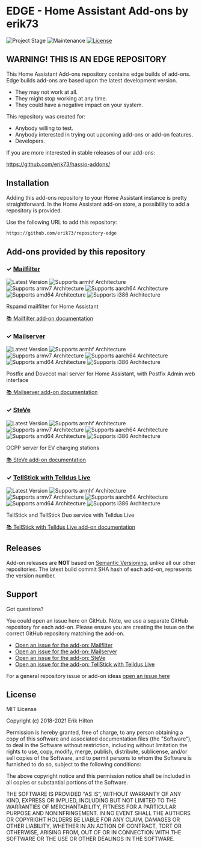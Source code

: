 # EDGE - Home Assistant Add-ons by erik73

![Project Stage][project-stage-shield]
![Maintenance][maintenance-shield]
[![License][license-shield]](LICENSE.md)

## WARNING! THIS IS AN EDGE REPOSITORY

This Home Assistant Add-ons repository contains edge builds of add-ons. Edge
builds add-ons are based upon the latest development version.

- They may not work at all.
- They might stop working at any time.
- They could have a negative impact on your system.

This repository was created for:

- Anybody willing to test.
- Anybody interested in trying out upcoming add-ons or add-on features.
- Developers.

If you are more interested in stable releases of our add-ons:

<https://github.com/erik73/hassio-addons/>

## Installation

Adding this add-ons repository to your Home Assistant instance is
pretty straightforward. In the Home Assistant add-on store,
a possibility to add a repository is provided.

Use the following URL to add this repository:

```txt
https://github.com/erik73/repository-edge
```

## Add-ons provided by this repository

### &#10003; [Mailfilter][addon-mailfilter]

![Latest Version][mailfilter-version-shield]
![Supports armhf Architecture][mailfilter-armhf-shield]
![Supports armv7 Architecture][mailfilter-armv7-shield]
![Supports aarch64 Architecture][mailfilter-aarch64-shield]
![Supports amd64 Architecture][mailfilter-amd64-shield]
![Supports i386 Architecture][mailfilter-i386-shield]

Rspamd mailfilter for Home Assistant

[:books: Mailfilter add-on documentation][addon-doc-mailfilter]

### &#10003; [Mailserver][addon-mailserver]

![Latest Version][mailserver-version-shield]
![Supports armhf Architecture][mailserver-armhf-shield]
![Supports armv7 Architecture][mailserver-armv7-shield]
![Supports aarch64 Architecture][mailserver-aarch64-shield]
![Supports amd64 Architecture][mailserver-amd64-shield]
![Supports i386 Architecture][mailserver-i386-shield]

Postfix and Dovecot mail server for Home Assistant, with Postfix Admin web interface

[:books: Mailserver add-on documentation][addon-doc-mailserver]

### &#10003; [SteVe][addon-steve]

![Latest Version][steve-version-shield]
![Supports armhf Architecture][steve-armhf-shield]
![Supports armv7 Architecture][steve-armv7-shield]
![Supports aarch64 Architecture][steve-aarch64-shield]
![Supports amd64 Architecture][steve-amd64-shield]
![Supports i386 Architecture][steve-i386-shield]

OCPP server for EV charging stations

[:books: SteVe add-on documentation][addon-doc-steve]

### &#10003; [TellStick with Telldus Live][addon-tellsticklive]

![Latest Version][tellsticklive-version-shield]
![Supports armhf Architecture][tellsticklive-armhf-shield]
![Supports armv7 Architecture][tellsticklive-armv7-shield]
![Supports aarch64 Architecture][tellsticklive-aarch64-shield]
![Supports amd64 Architecture][tellsticklive-amd64-shield]
![Supports i386 Architecture][tellsticklive-i386-shield]

TellStick and TellStick Duo service with Telldus Live

[:books: TellStick with Telldus Live add-on documentation][addon-doc-tellsticklive]

## Releases

Add-on releases are **NOT** based on [Semantic Versioning][semver], unlike
all our other repositories. The latest build commit SHA hash of each
add-on, represents the version number.

## Support

Got questions?

You could open an issue here on GitHub. Note, we use a separate
GitHub repository for each add-on. Please ensure you are creating the issue
on the correct GitHub repository matching the add-on.

- [Open an issue for the add-on: Mailfilter][mailfilter-issue]
- [Open an issue for the add-on: Mailserver][mailserver-issue]
- [Open an issue for the add-on: SteVe][steve-issue]
- [Open an issue for the add-on: TellStick with Telldus Live][tellsticklive-issue]

For a general repository issue or add-on ideas [open an issue here][issue]

## License

MIT License

Copyright (c) 2018-2021 Erik Hilton

Permission is hereby granted, free of charge, to any person obtaining a copy
of this software and associated documentation files (the "Software"), to deal
in the Software without restriction, including without limitation the rights
to use, copy, modify, merge, publish, distribute, sublicense, and/or sell
copies of the Software, and to permit persons to whom the Software is
furnished to do so, subject to the following conditions:

The above copyright notice and this permission notice shall be included in all
copies or substantial portions of the Software.

THE SOFTWARE IS PROVIDED "AS IS", WITHOUT WARRANTY OF ANY KIND, EXPRESS OR
IMPLIED, INCLUDING BUT NOT LIMITED TO THE WARRANTIES OF MERCHANTABILITY,
FITNESS FOR A PARTICULAR PURPOSE AND NONINFRINGEMENT. IN NO EVENT SHALL THE
AUTHORS OR COPYRIGHT HOLDERS BE LIABLE FOR ANY CLAIM, DAMAGES OR OTHER
LIABILITY, WHETHER IN AN ACTION OF CONTRACT, TORT OR OTHERWISE, ARISING FROM,
OUT OF OR IN CONNECTION WITH THE SOFTWARE OR THE USE OR OTHER DEALINGS IN THE
SOFTWARE.

[addon-mailfilter]: https://github.com/erik73/addon-mailfilter/tree/048b38a
[addon-doc-mailfilter]: https://github.com/erik73/addon-mailfilter/blob/048b38a/README.md
[mailfilter-issue]: https://github.com/erik73/addon-mailfilter/issues
[mailfilter-version-shield]: https://img.shields.io/badge/version-048b38a-blue.svg
[mailfilter-aarch64-shield]: https://img.shields.io/badge/aarch64-yes-green.svg
[mailfilter-amd64-shield]: https://img.shields.io/badge/amd64-yes-green.svg
[mailfilter-armhf-shield]: https://img.shields.io/badge/armhf-no-red.svg
[mailfilter-armv7-shield]: https://img.shields.io/badge/armv7-yes-green.svg
[mailfilter-i386-shield]: https://img.shields.io/badge/i386-yes-green.svg
[addon-mailserver]: https://github.com/erik73/addon-mail/tree/3c3ab73
[addon-doc-mailserver]: https://github.com/erik73/addon-mail/blob/3c3ab73/README.md
[mailserver-issue]: https://github.com/erik73/addon-mail/issues
[mailserver-version-shield]: https://img.shields.io/badge/version-3c3ab73-blue.svg
[mailserver-aarch64-shield]: https://img.shields.io/badge/aarch64-yes-green.svg
[mailserver-amd64-shield]: https://img.shields.io/badge/amd64-yes-green.svg
[mailserver-armhf-shield]: https://img.shields.io/badge/armhf-no-red.svg
[mailserver-armv7-shield]: https://img.shields.io/badge/armv7-yes-green.svg
[mailserver-i386-shield]: https://img.shields.io/badge/i386-yes-green.svg
[addon-steve]: https://github.com/erik73/addon-steve/tree/04c6bda
[addon-doc-steve]: https://github.com/erik73/addon-steve/blob/04c6bda/README.md
[steve-issue]: https://github.com/erik73/addon-steve/issues
[steve-version-shield]: https://img.shields.io/badge/version-04c6bda-blue.svg
[steve-aarch64-shield]: https://img.shields.io/badge/aarch64-yes-green.svg
[steve-amd64-shield]: https://img.shields.io/badge/amd64-yes-green.svg
[steve-armhf-shield]: https://img.shields.io/badge/armhf-no-red.svg
[steve-armv7-shield]: https://img.shields.io/badge/armv7-no-red.svg
[steve-i386-shield]: https://img.shields.io/badge/i386-no-red.svg
[addon-tellsticklive]: https://github.com/erik73/addon-tellsticklive/tree/2428c53
[addon-doc-tellsticklive]: https://github.com/erik73/addon-tellsticklive/blob/2428c53/README.md
[tellsticklive-issue]: https://github.com/erik73/addon-tellsticklive/issues
[tellsticklive-version-shield]: https://img.shields.io/badge/version-2428c53-blue.svg
[tellsticklive-aarch64-shield]: https://img.shields.io/badge/aarch64-yes-green.svg
[tellsticklive-amd64-shield]: https://img.shields.io/badge/amd64-yes-green.svg
[tellsticklive-armhf-shield]: https://img.shields.io/badge/armhf-yes-green.svg
[tellsticklive-armv7-shield]: https://img.shields.io/badge/armv7-yes-green.svg
[tellsticklive-i386-shield]: https://img.shields.io/badge/i386-yes-green.svg
[issue]: https://github.com/erik73/repository-edge/issues
[license-shield]: https://img.shields.io/github/license/erik73/repository-edge.svg
[maintenance-shield]: https://img.shields.io/maintenance/yes/2021.svg
[project-stage-shield]: https://img.shields.io/badge/project%20stage-experimental-yellow.svg
[semver]: http://semver.org/spec/v2.0.0.html
